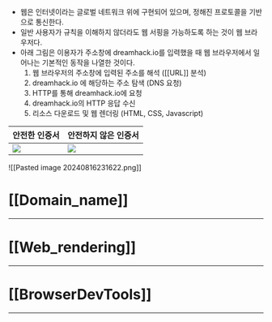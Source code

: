 - 웹은 인터넷이라는 글로벌 네트워크 위에 구현되어 있으며, 정해진 프로토콜을 기반으로 통신한다.
- 일반 사용자가 규칙을 이해하지 않더라도 웹 서핑을 가능하도록 하는 것이 웹 브라우저다.
- 아래 그림은 이용자가 주소창에 dreamhack.io를 입력했을 때 웹 브라우저에서 일어나는 기본적인 동작을 나열한 것이다.
	1. 웹 브라우저의 주소창에 입력된 주소를 해석 ([[URL]] 분석)
	2. dreamhack.io 에 해당하는 주소 탐색 (DNS 요청)
	3. HTTP를 통해 dreamhack.io에 요청
	4. dreamhack.io의 HTTP 응답 수신
	5. 리소스 다운로드 및 웹 렌더링 (HTML, CSS, Javascript)

|**안전한 인증서**|**안전하지 않은 인증서**|
|---|---|
|![](https://dreamhack-lecture.s3.amazonaws.com/media/5dbf6c092625a8de173e2674ba3521af3bdf0376c763e07faf439f87af9b1537.png)|![](https://dreamhack-lecture.s3.amazonaws.com/media/13564c1e2e4b19865b479ed84ecba2738193dd0731b1ae382a84a3de5242c22c.png)|
![[Pasted image 20240816231622.png]]

# [[Domain_name]]
---

# [[Web_rendering]]
---

# [[BrowserDevTools]]
---
